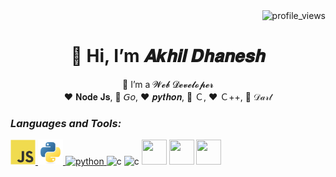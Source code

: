 <div align="right">
  <img src="https://komarev.com/ghpvc/?username=akhildhanesh&color=green" alt="profile_views">
</div>
<h1 align="center">👋 Hi, I’m 𝑨𝒌𝒉𝒊𝒍 𝑫𝒉𝒂𝒏𝒆𝒔𝒉</h1>
<div align="center">
👀 I’m a 𝓦𝓮𝓫 𝓓𝓮𝓿𝓮𝓵𝓸𝓹𝓮𝓻<br>
❤ 𝐍𝐨𝐝𝐞 𝐉𝐬, 💚 𝘎𝘰, ❤ 𝒑𝒚𝒕𝒉𝒐𝒏, 💚 Ｃ, ❤ Ｃ++, 💚 𝒟𝒶𝓇𝓉
  <h3 align="left"><i>Languages and Tools:</i></h3>
<p align="left"> <a href="https://developer.mozilla.org/en-US/docs/Web/JavaScript" target="_blank" rel="noreferrer"> <img src="https://raw.githubusercontent.com/devicons/devicon/master/icons/javascript/javascript-original.svg" alt="javascript" width="40" height="40"/> </a> <a href="https://www.python.org" target="_blank" rel="noreferrer"> <img src="https://raw.githubusercontent.com/devicons/devicon/master/icons/python/python-original.svg" alt="python" width="40" height="40"/> </a> <a href="https://nodejs.org" target="_blank" rel="noreferrer"> <img src="https://cdn.jsdelivr.net/gh/devicons/devicon/icons/nodejs/nodejs-original.svg" alt="python" width="40" height="40"/> </a> <img src="https://cdn.jsdelivr.net/gh/devicons/devicon/icons/c/c-original.svg" alt="c" width="40" height="40"/> <img src="https://raw.githubusercontent.com/isocpp/logos/master/cpp_logo.png" alt="c" width="40" height="40"/> <img src="https://cdn.jsdelivr.net/gh/devicons/devicon/icons/nginx/nginx-original.svg"  width="40" height="40"/> <img src="https://cdn.jsdelivr.net/gh/devicons/devicon/icons/nextjs/nextjs-original.svg"  width="40" height="40"/> <img src="https://cdn.jsdelivr.net/gh/devicons/devicon/icons/react/react-original.svg"  width="40" height="40"/>
</div>

<!---
akhildhanesh/akhildhanesh is a ✨ special ✨ repository because its `README.md` (this file) appears on your GitHub profile.
You can click the Preview link to take a look at your changes.
--->
